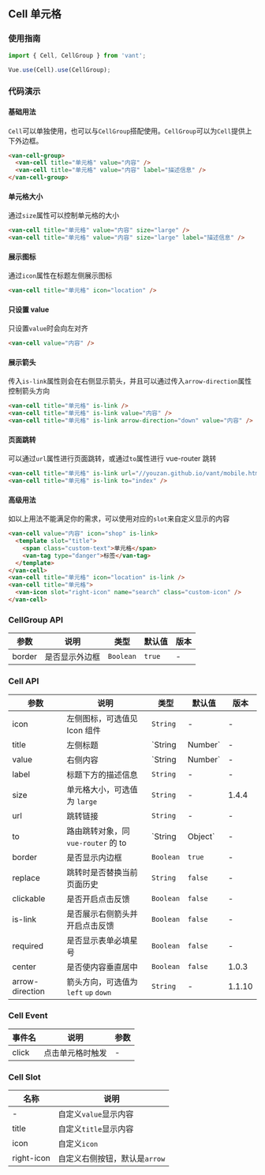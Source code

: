 ## Cell 单元格

### 使用指南
``` javascript
import { Cell, CellGroup } from 'vant';

Vue.use(Cell).use(CellGroup);
```

### 代码演示

#### 基础用法

`Cell`可以单独使用，也可以与`CellGroup`搭配使用。`CellGroup`可以为`Cell`提供上下外边框。

```html
<van-cell-group>
  <van-cell title="单元格" value="内容" />
  <van-cell title="单元格" value="内容" label="描述信息" />
</van-cell-group>
```

#### 单元格大小

通过`size`属性可以控制单元格的大小

```html
<van-cell title="单元格" value="内容" size="large" />
<van-cell title="单元格" value="内容" size="large" label="描述信息" />
```

#### 展示图标

通过`icon`属性在标题左侧展示图标

```html
<van-cell title="单元格" icon="location" />
```

#### 只设置 value

只设置`value`时会向左对齐

```html
<van-cell value="内容" />
```

#### 展示箭头

传入`is-link`属性则会在右侧显示箭头，并且可以通过传入`arrow-direction`属性控制箭头方向

```html
<van-cell title="单元格" is-link />
<van-cell title="单元格" is-link value="内容" />
<van-cell title="单元格" is-link arrow-direction="down" value="内容" />
```

#### 页面跳转

可以通过`url`属性进行页面跳转，或通过`to`属性进行 vue-router 跳转

```html
<van-cell title="单元格" is-link url="//youzan.github.io/vant/mobile.html" />
<van-cell title="单元格" is-link to="index" />
```

#### 高级用法

如以上用法不能满足你的需求，可以使用对应的`slot`来自定义显示的内容

```html
<van-cell value="内容" icon="shop" is-link>
  <template slot="title">
    <span class="custom-text">单元格</span>
    <van-tag type="danger">标签</van-tag>
  </template>
</van-cell>
<van-cell title="单元格" icon="location" is-link />
<van-cell title="单元格">
  <van-icon slot="right-icon" name="search" class="custom-icon" />
</van-cell>
```

### CellGroup API

| 参数 | 说明 | 类型 | 默认值 | 版本 |
|------|------|------|------|------|
| border | 是否显示外边框 | `Boolean` | `true` | - |

### Cell API

| 参数 | 说明 | 类型 | 默认值 | 版本 |
|------|------|------|------|------|
| icon | 左侧图标，可选值见 Icon 组件 | `String` | - | - |
| title | 左侧标题 | `String | Number` | - | - |
| value | 右侧内容 | `String | Number` | - | - |
| label | 标题下方的描述信息 | `String` | - | - |
| size | 单元格大小，可选值为 `large` | `String` | - | 1.4.4 |
| url | 跳转链接 | `String` | - | - |
| to | 路由跳转对象，同 `vue-router` 的 to | `String | Object` | - | - |
| border | 是否显示内边框 | `Boolean` | `true` | - |
| replace | 跳转时是否替换当前页面历史 | `String` | `false` | - |
| clickable | 是否开启点击反馈 | `Boolean` | `false` | - |
| is-link | 是否展示右侧箭头并开启点击反馈 | `Boolean` | `false` | - |
| required | 是否显示表单必填星号 | `Boolean` | `false` | - |
| center | 是否使内容垂直居中 | `Boolean` | `false` | 1.0.3 |
| arrow-direction | 箭头方向，可选值为 `left` `up` `down` | `String` | - | 1.1.10 |

### Cell Event

| 事件名 | 说明 | 参数 |
|------|------|------|
| click | 点击单元格时触发 | - |

### Cell Slot

| 名称 | 说明 |
|------|------|
| - | 自定义`value`显示内容 |
| title | 自定义`title`显示内容 |
| icon | 自定义`icon` |
| right-icon | 自定义右侧按钮，默认是`arrow` |
